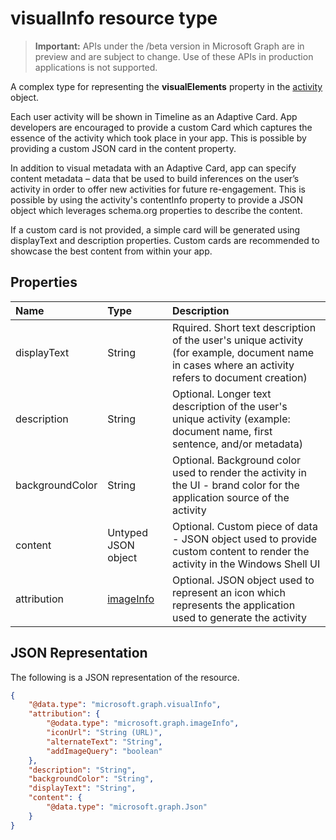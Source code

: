 # visualInfo resource type

> **Important:** APIs under the /beta version in Microsoft Graph are in preview and are subject to change. Use of these APIs in production applications is not supported.

A complex type for representing the **visualElements** property in the [activity](../resources/projectrome_activity.md) object.

Each user activity will be shown in Timeline as an Adaptive Card. App developers are encouraged to provide a custom Card which captures the essence of the activity which took place in your app. This is possible by providing a custom JSON card in the content property.

In addition to visual metadata with an Adaptive Card, app can specify content metadata – data that be used to build inferences on the user’s activity in order to offer new activities for future re-engagement. This is possible by using the activity's contentInfo property to provide a JSON object which leverages schema.org properties to describe the content.

If a custom card is not provided, a simple card will be generated using displayText and description properties. Custom cards are recommended to showcase the best content from within your app.

## Properties

|Name | Type | Description|
|:----|:------|:-----------|
|displayText | String | Rquired. Short text description of the user's unique activity (for example, document name in cases where an activity refers to document creation)|
|description | String | Optional. Longer text description of the user's unique activity (example: document name, first sentence, and/or metadata)|
|backgroundColor | String | Optional. Background color used to render the activity in the UI - brand color for the application source of the activity|
|content | Untyped JSON object | Optional. Custom piece of data - JSON object used to provide custom content to render the activity in the Windows Shell UI|
|attribution | [imageInfo](../resources/projectrome_imageinfo.md) | Optional. JSON object used to represent an icon which represents the application used to generate the activity|

## JSON Representation

The following is a JSON representation of the resource.

<!-- {
  "blockType": "resource",
  "optionalProperties": [
    "attribution",
    "description",
    "backgroundColor",
    "content"
  ],
  "@odata.type": "microsoft.graph.visualInfo"
}-->

```json
{
    "@data.type": "microsoft.graph.visualInfo",
    "attribution": {
        "@odata.type": "microsoft.graph.imageInfo",
        "iconUrl": "String (URL)",
        "alternateText": "String",
        "addImageQuery": "boolean"
    },
    "description": "String",
    "backgroundColor": "String",
    "displayText": "String",
    "content": {
        "@data.type": "microsoft.graph.Json"
    }
}
```

<!-- uuid: 8fcb5dbc-d5aa-4681-8e31-b001d5168d79
2017-06-07 14:57:30 UTC -->
<!-- {
  "type": "#page.annotation",
  "description": "visualinfo resource",
  "keywords": "",
  "section": "documentation",
  "tocPath": ""
}-->
